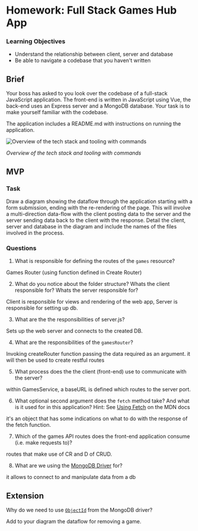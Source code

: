 # Homework: Full Stack Games Hub App

### Learning Objectives

- Understand the relationship between client, server and database
- Be able to navigate a codebase that you haven't written

## Brief

Your boss has asked to you look over the codebase of a full-stack JavaScript application. The front-end is written in JavaScript using Vue, the back-end uses an Express server and a MongoDB database. Your task is to make yourself familiar with the codebase.

The application includes a README.md with instructions on running the application.

![Overview of the tech stack and tooling with commands](images/tech_stack_with_commands.png)

*Overview of the tech stack and tooling with commands*

## MVP

### Task

Draw a diagram showing the dataflow through the application starting with a form submission, ending with the re-rendering of the page. This will involve a multi-direction data-flow with the client posting data to the server and the server sending data back to the client with the response. Detail the client, server and database in the diagram and include the names of the files involved in the process.

### Questions

1. What is responsible for defining the routes of the `games` resource?

Games Router (using function defined in Create Router)

2. What do you notice about the folder structure?  Whats the client responsible for? Whats the server responsible for?

Client is responsible for views and rendering of the web app, Server is responsible for setting up db.

3. What are the the responsibilities of server.js?

Sets up the web server and connects to the created DB.

4. What are the responsibilities of the `gamesRouter`?

Invoking createRouter function passing the data required as an argument. it will then be used to create restful routes

5. What process does the the client (front-end) use to communicate with the server?

within GamesService, a baseURL is defined which routes to the server port.

6. What optional second argument does the `fetch` method take? And what is it used for in this application? Hint: See [Using Fetch](https://developer.mozilla.org/en-US/docs/Web/API/Fetch_API/Using_Fetch) on the MDN docs

it's an object that has some indications on what to do with the response of the fetch function.

7. Which of the games API routes does the front-end application consume (i.e. make requests to)?

routes that make use of CR and D of CRUD.

8. What are we using the [MongoDB Driver](http://mongodb.github.io/node-mongodb-native/) for?

it allows to connect to and manipulate data from a db

## Extension

Why do we need to use [`ObjectId`](https://mongodb.github.io/node-mongodb-native/api-bson-generated/objectid.html) from the MongoDB driver?

Add to your diagram the dataflow for removing a game.

